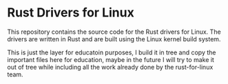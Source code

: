 # Rust Drivers for Linux

This repository contains the source code for the Rust drivers for Linux. The drivers are written in Rust and are built using the Linux kernel build system.


This is just the layer for educatoin purposes, I build it in tree and copy the important files here for education,
maybe in the future I will try to make it out of tree while including all the work already done by the rust-for-linux team.
